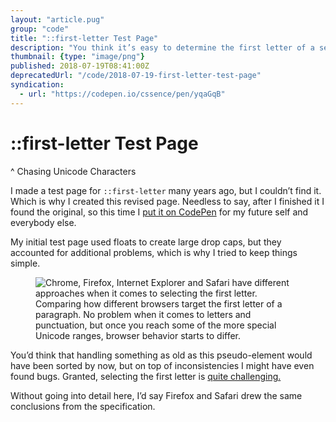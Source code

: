 ```yaml
---
layout: "article.pug"
group: "code"
title: "::first-letter Test Page"
description: "You think it’s easy to determine the first letter of a sentence? Think again!"
thumbnail: {type: "image/png"}
published: 2018-07-19T08:41:00Z
deprecatedUrl: "/code/2018-07-19-first-letter-test-page"
syndication:
  - url: "https://codepen.io/cssence/pen/yqaGqB"
---
```


# ::first-letter Test Page
^ Chasing Unicode Characters

I made a test page for `::first-letter` many years ago, but I couldn’t find it. Which is why I created this revised page. Needless to say, after I finished it I found the original, so this time I [put it on CodePen](https://codepen.io/cssence/pen/yqaGqB) for my future self and everybody else.

My initial test page used floats to create large drop caps, but they accounted for additional problems, which is why I tried to keep things simple.

<figure><img src="/2018/first-letter-test-page/comparison.png" alt="Chrome, Firefox, Internet Explorer and Safari have different approaches when it comes to selecting the first letter."><figcaption>Comparing how different browsers target the first letter of a paragraph. No problem when it comes to letters and punctuation, but once you reach some of the more special Unicode ranges, browser behavior starts to differ.</figcaption></figure>

You’d think that handling something as old as this pseudo-element would have been sorted by now, but on top of inconsistencies I might have even found bugs. Granted, selecting the first letter is [quite challenging.](https://developer.mozilla.org/en-US/docs/Web/CSS/%3A%3Afirst-letter)

Without going into detail here, I’d say Firefox and Safari drew the same conclusions from the specification.

